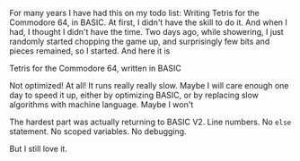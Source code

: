 For many years I have had this on my todo list: Writing Tetris for the Commodore 64, in BASIC. At first, I didn't have the skill to do it. And when I had, I thought I didn't have the time. Two days ago, while showering, I just randomly started chopping the game up, and surprisingly few bits and pieces remained, so I started. And here it is

Tetris for the Commodore 64, written in BASIC

Not optimized! At all! It runs really really slow. Maybe I will care enough one day to speed it up, either by optimizing BASIC, or by replacing slow algorithms with machine language. Maybe I won't

The hardest part was actually returning to BASIC V2. Line numbers. No `else` statement. No scoped variables. No debugging.

But I still love it.
